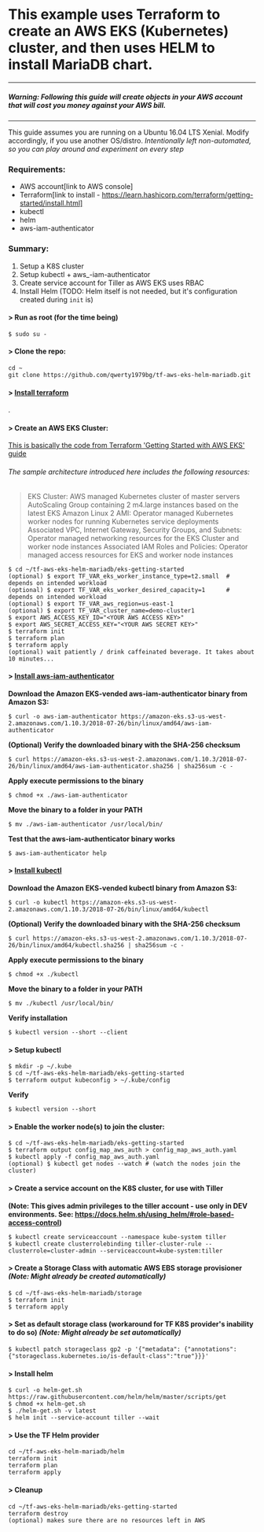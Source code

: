 # This example uses Terraform to create an AWS EKS (Kubernetes) cluster, and then uses HELM to install MariaDB chart.

***

#####  **Warning: Following this guide will create objects in your AWS account that will cost you money against your AWS bill.**  
***


This guide assumes you are running on a Ubuntu 16.04 LTS Xenial. Modify accordingly, if you use another OS/distro.
*Intentionally left non-automated, so you can play around and experiment on every step*

### Requirements:
* AWS account[link to AWS console]
* Terraform[link to install - https://learn.hashicorp.com/terraform/getting-started/install.html]
* kubectl
* helm
* aws-iam-authenticator

### Summary:
1. Setup a K8S cluster
2. Setup kubectl + aws_-iam-authenticator
3. Create service account for Tiller as AWS EKS uses RBAC
4. Install Helm (TODO: Helm itself is not needed, but it's configuration created during `init` is)

#### > Run as root (for the time being)
```
$ sudo su -
```

#### > Clone the repo:
```
cd ~
git clone https://github.com/qwerty1979bg/tf-aws-eks-helm-mariadb.git
```
#### > [Install terraform](https://learn.hashicorp.com/terraform/getting-started/install.html)
.
#### > Create an AWS EKS Cluster:
[This is basically the code from Terraform 'Getting Started with AWS EKS' guide](https://www.terraform.io/docs/providers/aws/guides/eks-getting-started.html)

###### The sample architecture introduced here includes the following resources:
> EKS Cluster: AWS managed Kubernetes cluster of master servers
AutoScaling Group containing 2 m4.large instances based on the latest EKS Amazon Linux 2 AMI: Operator managed Kubernetes worker nodes for running Kubernetes service deployments
Associated VPC, Internet Gateway, Security Groups, and Subnets: Operator managed networking resources for the EKS Cluster and worker node instances
Associated IAM Roles and Policies: Operator managed access resources for EKS and worker node instances


```
$ cd ~/tf-aws-eks-helm-mariadb/eks-getting-started
(optional) $ export TF_VAR_eks_worker_instance_type=t2.small  # depends on intended workload
(optional) $ export TF_VAR_eks_worker_desired_capacity=1      # depends on intended workload
(optional) $ export TF_VAR_aws_region=us-east-1
(optional) $ export TF_VAR_cluster_name=demo-cluster1
$ export AWS_ACCESS_KEY_ID="<YOUR AWS ACCESS KEY>"
$ export AWS_SECRET_ACCESS_KEY="<YOUR AWS SECRET KEY>"
$ terraform init
$ terraform plan
$ terraform apply
(optional) wait patiently / drink caffeinated beverage. It takes about 10 minutes...
```
#### > [Install aws-iam-authenticator](https://docs.aws.amazon.com/eks/latest/userguide/configure-kubectl.html)
**Download the Amazon EKS-vended aws-iam-authenticator binary from Amazon S3:**
```
$ curl -o aws-iam-authenticator https://amazon-eks.s3-us-west-2.amazonaws.com/1.10.3/2018-07-26/bin/linux/amd64/aws-iam-authenticator
```
**(Optional) Verify the downloaded binary with the SHA-256 checksum**
```
$ curl https://amazon-eks.s3-us-west-2.amazonaws.com/1.10.3/2018-07-26/bin/linux/amd64/aws-iam-authenticator.sha256 | sha256sum -c -
```
**Apply execute permissions to the binary**
```
$ chmod +x ./aws-iam-authenticator
```
**Move the binary to a folder in your PATH**
```
$ mv ./aws-iam-authenticator /usr/local/bin/
```
**Test that the aws-iam-authenticator binary works**
```
$ aws-iam-authenticator help
```

#### > [Install kubectl](https://docs.aws.amazon.com/eks/latest/userguide/install-kubectl.html)
**Download the Amazon EKS-vended kubectl binary from Amazon S3:**
```
$ curl -o kubectl https://amazon-eks.s3-us-west-2.amazonaws.com/1.10.3/2018-07-26/bin/linux/amd64/kubectl
```
**(Optional) Verify the downloaded binary with the SHA-256 checksum**
```
$ curl https://amazon-eks.s3-us-west-2.amazonaws.com/1.10.3/2018-07-26/bin/linux/amd64/kubectl.sha256 | sha256sum -c -
```
**Apply execute permissions to the binary**
```
$ chmod +x ./kubectl
```
**Move the binary to a folder in your PATH**
```
$ mv ./kubectl /usr/local/bin/
```
**Verify installation**
```
$ kubectl version --short --client
```

#### > Setup kubectl
```
$ mkdir -p ~/.kube
$ cd ~/tf-aws-eks-helm-mariadb/eks-getting-started
$ terraform output kubeconfig > ~/.kube/config
```
**Verify**
```
$ kubectl version --short
```
#### > Enable the worker node(s) to join the cluster:
```
$ cd ~/tf-aws-eks-helm-mariadb/eks-getting-started
$ terraform output config_map_aws_auth > config_map_aws_auth.yaml
$ kubectl apply -f config_map_aws_auth.yaml
(optional) $ kubectl get nodes --watch # (watch the nodes join the cluster)
```

#### > Create a service account on the K8S cluster, for use with Tiller
**(Note: This gives admin privileges to the tiller account - use only in DEV environments.
See: https://docs.helm.sh/using_helm/#role-based-access-control)**
```
$ kubectl create serviceaccount --namespace kube-system tiller
$ kubectl create clusterrolebinding tiller-cluster-rule --clusterrole=cluster-admin --serviceaccount=kube-system:tiller
```

#### > Create a Storage Class with automatic AWS EBS storage provisioner **_(Note: Might already be created automatically)_**
```
$ cd ~/tf-aws-eks-helm-mariadb/storage
$ terraform init
$ terraform apply
```

#### > Set as default storage class (workaround for TF K8S provider's inability to do so) **_(Note: Might already be set automatically)_**
```
$ kubectl patch storageclass gp2 -p '{"metadata": {"annotations":{"storageclass.kubernetes.io/is-default-class":"true"}}}'
```

#### > Install helm
```
$ curl -o helm-get.sh https://raw.githubusercontent.com/helm/helm/master/scripts/get
$ chmod +x helm-get.sh
$ ./helm-get.sh -v latest
$ helm init --service-account tiller --wait
```

#### > Use the TF Helm provider
```
cd ~/tf-aws-eks-helm-mariadb/helm
terraform init
terraform plan
terraform apply
```

#### > Cleanup
```
cd ~/tf-aws-eks-helm-mariadb/eks-getting-started
terraform destroy
(optional) makes sure there are no resources left in AWS
```
